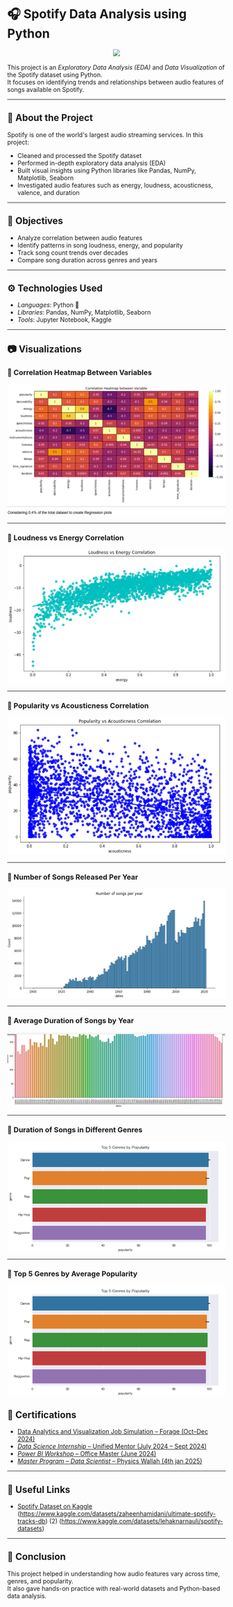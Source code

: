 # 🎧 Spotify Data Analysis using Python
<p align="center">
  <img src="images/spotify_banner.png"https://github.com/kamalUpaDhyAy123/Spotify-Data-Analysis-Using-Python/blob/main/images/Screenshot%202025-07-13%20223239.png" />
</p>

This project is an *Exploratory Data Analysis (EDA)* and *Data Visualization* of the Spotify dataset using Python.  
It focuses on identifying trends and relationships between audio features of songs available on Spotify.

---

## 📁 About the Project

Spotify is one of the world's largest audio streaming services. In this project:

- Cleaned and processed the Spotify dataset
- Performed in-depth exploratory data analysis (EDA)
- Built visual insights using Python libraries like Pandas, NumPy, Matplotlib, Seaborn
- Investigated audio features such as energy, loudness, acousticness, valence, and duration

---

## 📌 Objectives

- Analyze correlation between audio features
- Identify patterns in song loudness, energy, and popularity
- Track song count trends over decades
- Compare song duration across genres and years

---

## ⚙ Technologies Used

- *Languages*: Python 🐍
- *Libraries*: Pandas, NumPy, Matplotlib, Seaborn
- *Tools*: Jupyter Notebook, Kaggle

---

## 📷 Visualizations

### 🔸 Correlation Heatmap Between Variables  
![Correlation Heatmap](https://github.com/kamalUpaDhyAy123/Spotify-Data-Analysis-Using-Python/blob/main/images/Screenshot%202025-07-10%20144206.png)

---

### 🔸 Loudness vs Energy Correlation  
![Loudness vs Energy](https://github.com/kamalUpaDhyAy123/Spotify-Data-Analysis-Using-Python/blob/main/images/Screenshot%202025-07-10%20144316.png)

---

### 🔸 Popularity vs Acousticness Correlation  
![Popularity vs Acousticness](https://github.com/kamalUpaDhyAy123/Spotify-Data-Analysis-Using-Python/blob/main/images/Screenshot%202025-07-10%20144334.png)

---

### 🔸 Number of Songs Released Per Year  
![Number of Songs per Year](https://github.com/kamalUpaDhyAy123/Spotify-Data-Analysis-Using-Python/blob/main/images/Screenshot%202025-07-10%20144356.png)

---

### 🔸 Average Duration of Songs by Year  
![Duration by Year](https://github.com/kamalUpaDhyAy123/Spotify-Data-Analysis-Using-Python/blob/main/images/Screenshot%202025-07-10%20144417.png)

---

### 🔸 Duration of Songs in Different Genres  
![Genre Duration](https://github.com/kamalUpaDhyAy123/Spotify-Data-Analysis-Using-Python/blob/main/images/Screenshot%202025-07-10%20144452.png)

---

### 🔸 Top 5 Genres by Average Popularity  
![Top 5 Genres by Popularity](https://github.com/kamalUpaDhyAy123/Spotify-Data-Analysis-Using-Python/blob/main/images/Screenshot%202025-07-10%20144452.png)

## 📜 Certifications

-  [Data Analytics and Visualization Job Simulation – Forage (Oct–Dec 2024)](hzmoNKtzvAzXsEqx8_T6kdcdKSTfg2aotxT_Koq4DQAYvXKSy8eSL_1734596243747_completion_c.pdf)
-  [*Data Science Internship* – Unified Mentor (July 2024 – Sept 2024)](https://github.com/kamalUpaDhyAy123/kamalUpaDhyAy123/blob/main/internshipcertificate%2C%20unified%20mentor.pdf)
-  [*Power BI Workshop* – Office Master (June 2024)](https://certx.in/certificate/36a28147-6eed-47a5-8342-e5f926ebba61469809)
- [*Master Program – Data Scientist* – Physics Wallah (4th jan 2025)](pw.pdf)  

---

## 🔗 Useful Links
  
- [Spotify Dataset on Kaggle](1) (https://www.kaggle.com/datasets/zaheenhamidani/ultimate-spotify-tracks-db)
                             (2) (https://www.kaggle.com/datasets/lehaknarnauli/spotify-datasets)
---

## 🏁 Conclusion

This project helped in understanding how audio features vary across time, genres, and popularity.  
It also gave hands-on practice with real-world datasets and Python-based data analysis.
